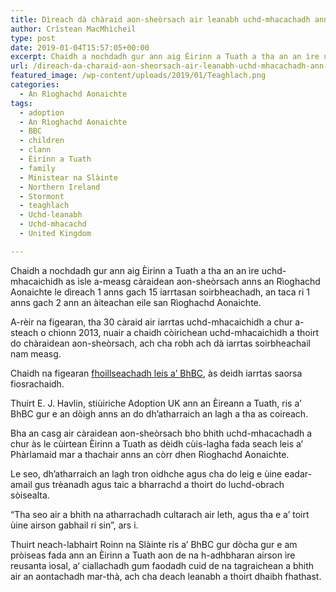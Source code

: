 ```yaml
---
title: Dìreach dà chàraid aon-sheòrsach air leanabh uchd-mhacachadh ann an Èirinn a Tuath o chionn 2013
author: Crìstean MacMhìcheil
type: post
date: 2019-01-04T15:57:05+00:00
excerpt: Chaidh a nochdadh gur ann aig Èirinn a Tuath a tha an an ìre uchd-mhacaichidh as ìsle a-measg càraidean aon-sheòrsach anns an Rìoghachd Aonaichte le dìreach 1 anns gach 15 iarrtasan soirbheachadh, an taca ri 1 anns gach 2 ann an àiteachan eile san Rìoghachd Aonaichte.
url: /direach-da-charaid-aon-sheorsach-air-leanabh-uchd-mhacachadh-ann-an-eirinn-a-tuath-o-chionn-2013/
featured_image: /wp-content/uploads/2019/01/Teaghlach.png
categories:
  - An Rìoghachd Aonaichte
tags:
  - adoption
  - An Rìoghachd Aonaichte
  - BBC
  - children
  - clann
  - Èirinn a Tuath
  - family
  - Ministear na Slàinte
  - Northern Ireland
  - Stormont
  - teaghlach
  - Uchd-leanabh
  - Uchd-mhacachd
  - United Kingdom

---
```

Chaidh a nochdadh gur ann aig Èirinn a Tuath a tha an an ìre uchd-mhacaichidh as ìsle a-measg càraidean aon-sheòrsach anns an Rìoghachd Aonaichte le dìreach 1 anns gach 15 iarrtasan soirbheachadh, an taca ri 1 anns gach 2 ann an àiteachan eile san Rìoghachd Aonaichte.

A-rèir na figearan, tha 30 càraid air iarrtas uchd-mhacaichidh a chur a-steach o chionn 2013, nuair a chaidh còirichean uchd-mhacaichidh a thoirt do chàraidean aon-sheòrsach, ach cha robh ach dà iarrtas soirbheachail nam measg.

Chaidh na figearan [fhoillseachadh leis a&#8217; BhBC][1], às deidh iarrtas saorsa fiosrachaidh.

Thuirt E. J. Havlin, stiùiriche Adoption UK ann an Èireann a Tuath, ris a&#8217; BhBC gur e an dòigh anns an do dh’atharraich an lagh a tha as coireach. 

Bha an casg air càraidean aon-sheòrsach bho bhith uchd-mhacachadh a chur às le cùirtean Èirinn a Tuath as dèidh cùis-lagha fada seach leis a&#8217; Phàrlamaid mar a thachair anns an còrr dhen Rìoghachd Aonaichte.

Le seo, dh&#8217;atharraich an lagh tron oidhche agus cha do leig e ùine eadar-amail gus trèanadh agus taic a bharrachd a thoirt do luchd-obrach sòisealta.

&#8220;Tha seo air a bhith na atharrachadh cultarach air leth, agus tha e a&#8217; toirt ùine airson gabhail ri sin&#8221;, ars i.

Thuirt neach-labhairt Roinn na Slàinte ris a&#8217; BhBC gur dòcha gur e am pròiseas fada ann an Èirinn a Tuath aon de na h-adhbharan airson ìre reusanta ìosal, a‘ ciallachadh gum faodadh cuid de na tagraichean a bhith air an aontachadh mar-thà, ach cha deach leanabh a thoirt dhaibh fhathast.

 [1]: https://www.bbc.co.uk/news/uk-northern-ireland-46568434
